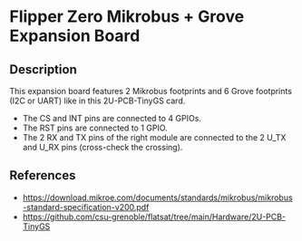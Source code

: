 # Flipper Zero Mikrobus + Grove Expansion Board

## Description

This expansion board features 2 Mikrobus footprints and 6 Grove footprints (I2C or UART) like in this 2U-PCB-TinyGS card.

* The CS and INT pins are connected to 4 GPIOs.
* The RST pins are connected to 1 GPIO.
* The 2 RX and TX pins of the right module are connected to the 2 U_TX and U_RX pins (cross-check the crossing).


## References
* https://download.mikroe.com/documents/standards/mikrobus/mikrobus-standard-specification-v200.pdf 
* https://github.com/csu-grenoble/flatsat/tree/main/Hardware/2U-PCB-TinyGS
